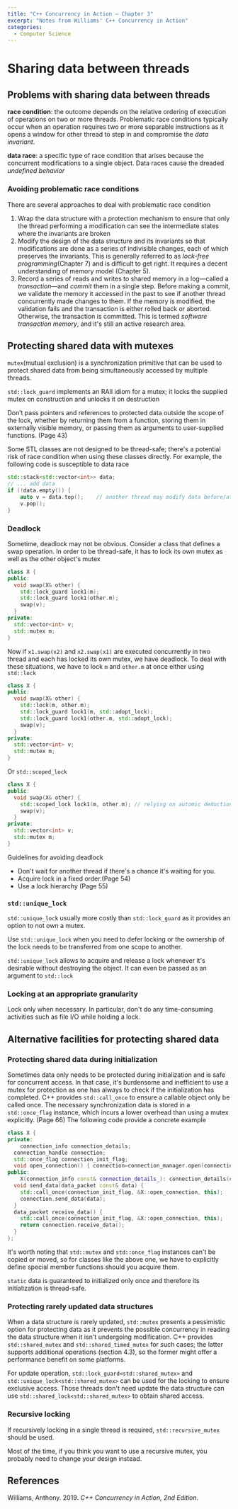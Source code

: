 ```yaml
---
title: "C++ Concurrency in Action — Chapter 3"
excerpt: "Notes from Williams' C++ Concurrency in Action"
categories:
  - Computer Science
---
```


# Sharing data between threads

## Problems with sharing data between threads

**race condition**: the outcome depends on the relative ordering of execution of operations on two or more threads. Problematic race conditions typically occur when an operation requires two or more separable instructions as it opens a window for other thread to step in and compromise the *data invariant*.

**data race**: a specific type of race condition that arises because the concurrent modifications to a single object. Data races cause the dreaded *undefined behavior*

### Avoiding problematic race conditions

There are several approaches to deal with problematic race condition

1. Wrap the data structure with a protection mechanism to ensure that only the thread performing a modification can see the intermediate states where the invariants are broken
2. Modify the design of the data structure and its invariants so that modifications are done as a series of indivisible changes, each of which preserves the invariants. This is generally referred to as *lock-free programming*(Chapter 7) and is difficult to get right. It requires a decent understanding of memory model (Chapter 5).
3. Record a series of reads and writes to shared memory in a log—called a *transaction*—and *commit* them in a single step. Before making a commit, we validate the memory it accessed in the past to see if another thread concurrently made changes to them. If the memory is modified, the validation fails and the transaction is either rolled back or aborted. Otherwise, the transaction is committed. This is termed *software transaction memory*, and it's still an active research area. 

## Protecting shared data with mutexes

`mutex`(mutual exclusion) is a synchronization primitive that can be used to protect shared data from being simultaneously accessed by multiple threads.

`std::lock_guard` implements an RAII idiom for a mutex; it locks the supplied mutex on construction and unlocks it on destruction

Don’t pass pointers and references to protected data outside the scope of the lock, whether by returning them from a function, storing them in externally visible memory, or passing them as arguments to user-supplied functions. (Page 43)

Some STL classes are not designed to be thread-safe; there's a potential risk of race condition when using these classes directly. For example, the following code is susceptible to data race

```c++
std::stack<std::vector<int>> data;
// ... add data
if (!data.empty()) {
	auto v = data.top();	// another thread may modify data before/after this instruction, leading to undesired behavior
	v.pop();
}
```

### Deadlock

Sometime, deadlock may not be obvious. Consider a class that defines a swap operation. In order to be thread-safe, it has to lock its own mutex as well as the other object's mutex

```c++
class X {
public:
  void swap(X& other) {
    std::lock_guard lock1(m);
    std::lock_guard lock1(other.m);
    swap(v);
  }
private:
  std::vector<int> v;
  std::mutex m;
}
```

Now if `x1.swap(x2)` and `x2.swap(x1)` are executed concurrently in two thread and each has locked its own mutex, we have deadlock. To deal with these situations, we have to lock `m` and `other.m` at once either using `std::lock`

```c++
class X {
public:
  void swap(X& other) {
    std::lock(m, other.m);
    std::lock_guard lock1(m, std::adopt_lock);
    std::lock_guard lock1(other.m, std::adopt_lock);
    swap(v);
  }
private:
  std::vector<int> v;
  std::mutex m;
}
```

Or `std::scoped_lock`

```c++
class X {
public:
  void swap(X& other) {
    std::scoped_lock lock1(m, other.m);	// relying on automic deduction of class template parameters to deduce types
    swap(v);
  }
private:
  std::vector<int> v;
  std::mutex m;
}
```

Guidelines for avoiding deadlock

- Don't wait for another thread if there's a chance it's waiting for you.
- Acquire lock in a fixed order.(Page 54)
- Use a lock hierarchy (Page 55)

### `std::unique_lock`

`std::unique_lock` usually more costly than `std::lock_guard` as it provides an option to not own a mutex.

Use `std::unique_lock` when you need to defer locking or the ownership of the lock needs to be transferred from one scope to another.

`std::unique_lock` allows to acquire and release a lock whenever it's desirable without destroying the object. It can even be passed as an argument to `std::lock`

### Locking at an appropriate granularity

Lock only when necessary. In particular, don't do any time-consuming activities such as file I/O while holding a lock.

## Alternative facilities for protecting shared data

### Protecting shared data during initialization

Sometimes data only needs to be protected during initialization and is safe for concurrent access. In that case, it's burdensome and inefficient to use a mutex for protection as one has always to check if the initialization has completed. C++ provides `std::call_once` to ensure a callable object only be called once. The necessary synchronization data is stored in a `std::once_flag` instance, which incurs a lower overhead than using a mutex explicitly. (Page 66) The following code provide a concrete example

```c++
class X {
private:
	connection_info connection_details; 
  connection_handle connection; 
  std::once_flag connection_init_flag; 
  void open_connection() { connection=connection_manager.open(connection_details); } 
public:
	X(connection_info const& connection_details_): connection_details(connection_details_) {} 
  void send_data(data_packet const& data) { 
    std::call_once(connection_init_flag, &X::open_connection, this); 	// lazy initialization
    connection.send_data(data); 
  } 
  data_packet receive_data() {
    std::call_once(connection_init_flag, &X::open_connection, this);  	// lazy initialization
    return connection.receive_data(); 
  }
};
```

It's worth noting that `std::mutex` and `std::once_flag` instances can't be copied or moved, so for classes like the above one, we have to explicitly define special member functions should you acquire them.

`static` data is guaranteed to initialized only once and therefore its initialization is thread-safe.

### Protecting rarely updated data structures

When a data structure is rarely updated, `std::mutex` presents a pessimistic option for protecting data as it prevents the possible concurrency in reading the data structure when it isn't undergoing modification. C++ provides `std::shared_mutex` and `std::shared_timed_mutex` for such cases; the latter supports additional operations (section 4.3), so the former might offer a performance benefit on some platforms.

For update operation, `std::lock_guard<std::shared_mutex>` and `std::unique_lock<std::shared_mutex>` can be used for the locking to ensure exclusive access. Those threads don't need update the data structure can use `std::shared_lock<std::shared_mutex>` to obtain shared access.

### Recursive locking

If recursively locking in a single thread is required, `std::recursive_mutex` should be used.

Most of the time, if you think you want to use a recursive mutex, you probably need to change your design instead.

## References

Williams, Anthony. 2019. *C++ Concurrency in Action, 2nd Edition*.